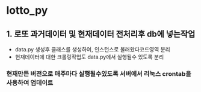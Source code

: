 # lotto_py

## 1. 로또 과거데이터 및 현재데이터 전처리후 db에 넣는작업
* data.py 생성후 클래스를 생성하여, 인스턴스로 불러왔다코드영역 분리
* 현재데이터에 대한 크롤링작업도 data.py에서 실행될수 있도록 분리

###  현재만든 버전으로  매주마다 실행될수있도록 서버에서 리눅스 crontab을 사용하여 업데이트
